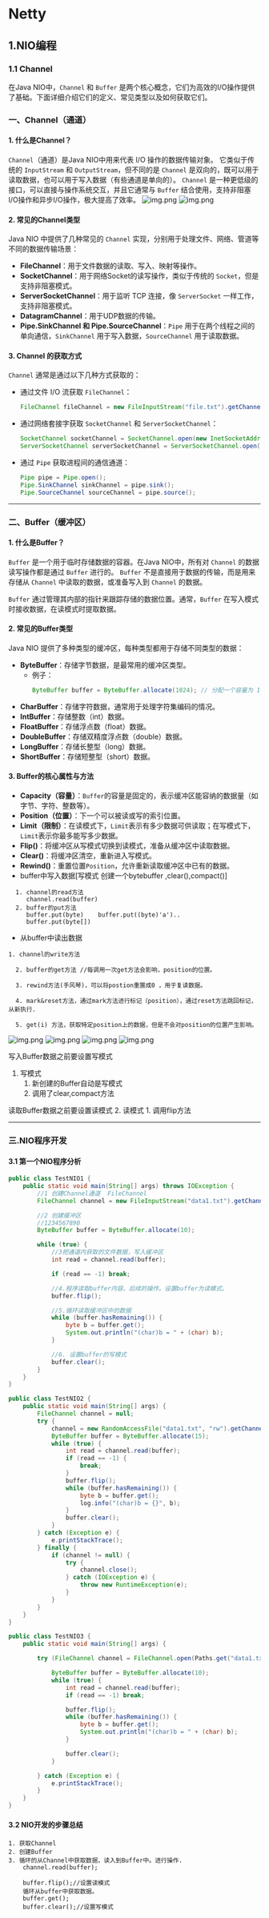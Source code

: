 # Netty
## 1.NIO编程
### 1.1 Channel
在Java NIO中，`Channel` 和 `Buffer` 是两个核心概念，它们为高效的I/O操作提供了基础。下面详细介绍它们的定义、常见类型以及如何获取它们。

### 一、Channel（通道）

#### 1. 什么是Channel？
`Channel`（通道）是Java NIO中用来代表 I/O 操作的数据传输对象。
它类似于传统的 `InputStream` 和 `OutputStream`，但不同的是 `Channel` 是双向的，既可以用于读取数据，也可以用于写入数据（有些通道是单向的）。
`Channel` 是一种更低级的接口，可以直接与操作系统交互，并且它通常与 `Buffer` 结合使用，支持非阻塞I/O操作和异步I/O操作，极大提高了效率。
![img.png](img/IOStream.png)
![img.png](img/channel.png)
#### 2. 常见的Channel类型
Java NIO 中提供了几种常见的 `Channel` 实现，分别用于处理文件、网络、管道等不同的数据传输场景：

- **FileChannel**：用于文件数据的读取、写入、映射等操作。
- **SocketChannel**：用于网络Socket的读写操作，类似于传统的 `Socket`，但是支持非阻塞模式。
- **ServerSocketChannel**：用于监听 TCP 连接，像 `ServerSocket` 一样工作，支持非阻塞模式。
- **DatagramChannel**：用于UDP数据的传输。
- **Pipe.SinkChannel 和 Pipe.SourceChannel**：`Pipe` 用于在两个线程之间的单向通信，`SinkChannel` 用于写入数据，`SourceChannel` 用于读取数据。


#### 3. Channel 的获取方式
`Channel` 通常是通过以下几种方式获取的：
- 通过文件 I/O 流获取 `FileChannel`：
  ```java
  FileChannel fileChannel = new FileInputStream("file.txt").getChannel();
  ```

- 通过网络套接字获取 `SocketChannel` 和 `ServerSocketChannel`：
  ```java
  SocketChannel socketChannel = SocketChannel.open(new InetSocketAddress("localhost", 8080));
  ServerSocketChannel serverSocketChannel = ServerSocketChannel.open();
  ```

- 通过 `Pipe` 获取进程间的通信通道：
  ```java
  Pipe pipe = Pipe.open();
  Pipe.SinkChannel sinkChannel = pipe.sink();
  Pipe.SourceChannel sourceChannel = pipe.source();
  ```

---

### 二、Buffer（缓冲区）

#### 1. 什么是Buffer？
`Buffer` 是一个用于临时存储数据的容器。在Java NIO中，所有对 `Channel` 的数据读写操作都是通过 `Buffer` 进行的。
`Buffer` 不是直接用于数据的传输，而是用来存储从 `Channel` 中读取的数据，或准备写入到 `Channel` 的数据。

`Buffer` 通过管理其内部的指针来跟踪存储的数据位置。通常，`Buffer` 在写入模式时接收数据，在读模式时提取数据。

#### 2. 常见的Buffer类型
Java NIO 提供了多种类型的缓冲区，每种类型都用于存储不同类型的数据：

- **ByteBuffer**：存储字节数据，是最常用的缓冲区类型。
    - 例子：
      ```java
      ByteBuffer buffer = ByteBuffer.allocate(1024); // 分配一个容量为 1024 字节的缓冲区
      ```
- **CharBuffer**：存储字符数据，通常用于处理字符集编码的情况。
- **IntBuffer**：存储整数（int）数据。
- **FloatBuffer**：存储浮点数（float）数据。
- **DoubleBuffer**：存储双精度浮点数（double）数据。
- **LongBuffer**：存储长整型（long）数据。
- **ShortBuffer**：存储短整型（short）数据。

#### 3. Buffer的核心属性与方法
- **Capacity（容量）**：`Buffer`的容量是固定的，表示缓冲区能容纳的数据量（如字节、字符、整数等）。
- **Position（位置）**：下一个可以被读或写的索引位置。
- **Limit（限制）**：在读模式下，`Limit`表示有多少数据可供读取；在写模式下，`Limit`表示你最多能写多少数据。
- **Flip()**：将缓冲区从写模式切换到读模式，准备从缓冲区中读取数据。
- **Clear()**：将缓冲区清空，重新进入写模式。
- **Rewind()**：重置位置`Position`，允许重新读取缓冲区中已有的数据。
- buffer中写入数据[写模式  创建一个bytebuffer ,clear(),compact()]
```text
  1. channel的read方法
     channel.read(buffer)
  2. buffer的put方法
     buffer.put(byte)    buffer.put((byte)'a')..
     buffer.put(byte[])
```
- 从buffer中读出数据
```text
1. channel的write方法
  
  2. buffer的get方法 //每调用一次get方法会影响，position的位置。
  
  3. rewind方法(手风琴)，可以将postion重置成0 ，用于复读数据。
  
  4. mark&reset方法，通过mark方法进行标记（position），通过reset方法跳回标记，从新执行.
  
  5. get(i) 方法，获取特定position上的数据，但是不会对position的位置产生影响。
```

![img.png](img/img-buffer.png)
![img.png](img/截图%202024-10-11%2014-38-50.png)
![img.png](img/截图%202024-10-11%2014-40-42.png)
![img.png](img/截图%202024-10-11%2014-41-46.png)

写入Buffer数据之前要设置写模式
1. 写模式
    1. 新创建的Buffer自动是写模式
    2. 调用了clear,compact方法

读取Buffer数据之前要设置读模式
2. 读模式
    1. 调用flip方法

---
### 三.NIO程序开发
#### 3.1 第一个NIO程序分析
```java
public class TestNIO1 {
    public static void main(String[] args) throws IOException {
        //1 创建Channel通道  FileChannel
        FileChannel channel = new FileInputStream("data1.txt").getChannel();

        //2 创建缓冲区
        //1234567890
        ByteBuffer buffer = ByteBuffer.allocate(10);

        while (true) {
            //3把通道内获取的文件数据，写入缓冲区
            int read = channel.read(buffer);

            if (read == -1) break;

            //4.程序读取buffer内容，后续的操作。设置buffer为读模式。
            buffer.flip();

            //5.循环读取缓冲区中的数据
            while (buffer.hasRemaining()) {
                byte b = buffer.get();
                System.out.println("(char)b = " + (char) b);
            }

            //6. 设置buffer的写模式
            buffer.clear();
        }
    }
}

public class TestNIO2 {
    public static void main(String[] args) {
        FileChannel channel = null;
        try {
            channel = new RandomAccessFile("data1.txt", "rw").getChannel();
            ByteBuffer buffer = ByteBuffer.allocate(15);
            while (true) {
                int read = channel.read(buffer);
                if (read == -1) {
                    break;
                }
                buffer.flip();
                while (buffer.hasRemaining()) {
                    byte b = buffer.get();
                    log.info("(char)b = {}", b);
                }
                buffer.clear();
            }
        } catch (Exception e) {
            e.printStackTrace();
        } finally {
            if (channel != null) {
                try {
                    channel.close();
                } catch (IOException e) {
                    throw new RuntimeException(e);
                }
            }
        }
    }
}

public class TestNIO3 {
    public static void main(String[] args) {

        try (FileChannel channel = FileChannel.open(Paths.get("data1.txt"), StandardOpenOption.READ)) {

            ByteBuffer buffer = ByteBuffer.allocate(10);
            while (true) {
                int read = channel.read(buffer);
                if (read == -1) break;

                buffer.flip();
                while (buffer.hasRemaining()) {
                    byte b = buffer.get();
                    System.out.println("(char)b = " + (char) b);
                }

                buffer.clear();
            }

        } catch (Exception e) {
            e.printStackTrace();
        }
    }
}
```

#### 3.2 NIO开发的步骤总结
```text
1. 获取Channel 
2. 创建Buffer
3. 循环的从Channel中获取数据，读入到Buffer中。进行操作.
    channel.read(buffer);

    buffer.flip();//设置读模式
    循环从buffer中获取数据。
    buffer.get();
    buffer.clear();//设置写模式
```

